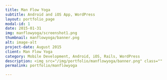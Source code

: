 ```yaml
---
title: Man Flow Yoga
subtitle: Android and iOS App, WordPress
layout: portfolio_page
modal-id: 1
date: 2015-01-31
img: manflowyoga/screenshot1.png
thumbnail: manflowyoga/banner.png
alt: image-alt
project-date: August 2015
client: Man Flow Yoga
category: Mobile Development, Android, iOS, Rails, WordPress
description: <img src="/img/portfolio/manflowyoga/banner.png" class="" style="border:0px;margin:10px;width:300px;"><br/><p class="description">The Man Flow Yoga App is the virtual Man Flow Yoga studio. It brings everything that Man Flow Yoga provides in a workout to your mobile device. Learn and review poses, follow along to targeted routines (workout), and interact with other fitness enthusiasts from all over the world.</p><p>The app has an average rating of 4.7 out of 5 on the Google Play Store.</p><br/><p><a href="https://play.google.com/store/apps/details?id=com.intrications.manflowyoga&utm_source=global_co&utm_medium=prtnr&utm_content=Mar2515&utm_campaign=PartBadge&pcampaignid=MKT-AC-global-none-all-co-pr-py-PartBadges-Oct1515-1"><img alt="Get it on Google Play" src="https://play.google.com/intl/en_us/badges/images/apps/en-play-badge.png" width="200" /></a><a href="https://itunes.apple.com/us/app/man-flow-yoga/id998194091?mt=8"><img src="/img/app_store_download.svg" width="200" /></a></p><br/><img src="/img/portfolio/manflowyoga/screenshot-1.png" class="" style="border:0px;margin:10px;width:300px;"><img src="/img/portfolio/manflowyoga/screenshot-2.png" class="" style="border:0px;margin:10px;width:300px;"><img src="/img/portfolio/manflowyoga/screenshot-3.png" class=""style="border:0px;margin:10px;width:300px;">
permalink: portfolio/manflowyoga

---
```

